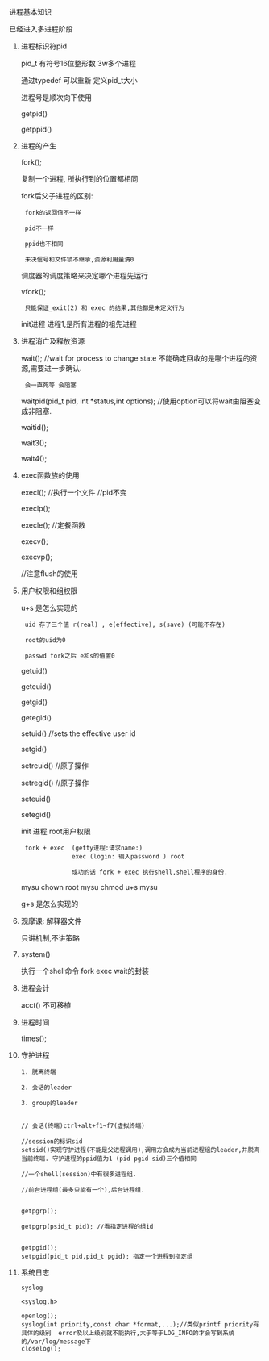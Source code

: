 进程基本知识

已经进入多进程阶段


1. 进程标识符pid

    pid_t 有符号16位整形数  3w多个进程

    通过typedef 可以重新 定义pid_t大小

    进程号是顺次向下使用

    getpid()

    getppid()


2. 进程的产生

    fork();

    复制一个进程, 所执行到的位置都相同

    fork后父子进程的区别:

        fork的返回值不一样

        pid不一样

        ppid也不相同

        未决信号和文件锁不继承,资源利用量清0

    调度器的调度策略来决定哪个进程先运行

    vfork();

        只能保证_exit(2) 和 exec 的结果,其他都是未定义行为

    init进程 进程1,是所有进程的祖先进程



3. 进程消亡及释放资源

    wait(); //wait for process to change state
        不能确定回收的是哪个进程的资源,需要进一步确认.

        会一直死等 会阻塞

    waitpid(pid_t pid, int *status,int options); //使用option可以将wait由阻塞变成非阻塞.

    waitid();

    wait3();

    wait4();

4. exec函数族的使用

    execl(); //执行一个文件 //pid不变

    execlp();

    execle(); //定餐函数

    execv();

    execvp();

    //注意flush的使用



5. 用户权限和组权限

    u+s 是怎么实现的

        uid 存了三个值 r(real) , e(effective), s(save) (可能不存在)

        root的uid为0

        passwd fork之后 e和s的值置0


    getuid()

    geteuid()

    getgid()

    getegid()

    setuid() //sets the effective user id

    setgid()

    setreuid() //原子操作

    setregid() //原子操作

    seteuid()

    setegid()


    init 进程 root用户权限

        fork + exec  (getty进程:请求name:)
                     exec (login: 输入password ) root

                     成功的话 fork + exec 执行shell,shell程序的身份.


    mysu chown root mysu
         chmod u+s mysu



    g+s 是怎么实现的

6. 观摩课: 解释器文件

    只讲机制,不讲策略

7. system()

    执行一个shell命令
    fork exec wait的封装

8. 进程会计

    acct() 不可移植

9. 进程时间

    times();

10. 守护进程

        1. 脱离终端

        2. 会话的leader

        3. group的leader


        // 会话(终端)ctrl+alt+f1~f7(虚拟终端)

        //session的标识sid
        setsid()实现守护进程(不能是父进程调用),调用方会成为当前进程组的leader,并脱离当前终端. 守护进程的ppid值为1 (pid pgid sid)三个值相同

        //一个shell(session)中有很多进程组.

        //前台进程组(最多只能有一个),后台进程组.


        getpgrp();

        getpgrp(psid_t pid); //看指定进程的组id


        getpgid();
        setpgid(pid_t pid,pid_t pgid); 指定一个进程到指定组

11. 系统日志

        syslog

        <syslog.h>

        openlog();
        syslog(int priority,const char *format,...);//类似printf priority有具体的级别  error及以上级别就不能执行,大于等于LOG_INFO的才会写到系统的/var/log/message下
        closelog();
